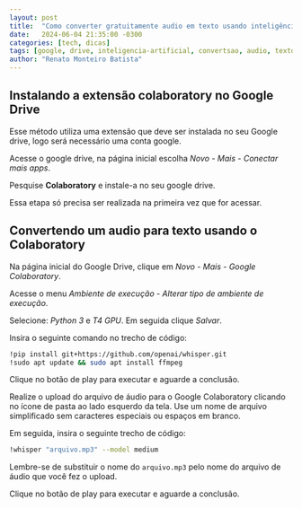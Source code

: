 ```yaml
---
layout: post
title:  "Como converter gratuitamente audio em texto usando inteligência artificial"
date:   2024-06-04 21:35:00 -0300
categories: [tech, dicas]
tags: [google, drive, inteligencia-artificial, convertsao, audio, texto]
author: "Renato Monteiro Batista"
---
```

## Instalando a extensão colaboratory no Google Drive

Esse método utiliza uma extensão que deve ser instalada no seu Google drive, logo será necessário uma conta google.

Acesse o google drive, na página inicial escolha *Novo* - *Mais* - *Conectar mais apps*.

Pesquise **Colaboratory** e instale-a no seu google drive.

Essa etapa só precisa ser realizada na primeira vez que for acessar.

## Convertendo um audio para texto usando o Colaboratory

Na página inicial do Google Drive, clique em *Novo* - *Mais* - *Google Colaboratory*.

Acesse o menu *Ambiente de execução* - *Alterar tipo de ambiente de execução*.

Selecione: *Python 3* e *T4 GPU*. Em seguida clique *Salvar*.

Insira o seguinte comando no trecho de código:

```bash
!pip install git+https://github.com/openai/whisper.git
!sudo apt update && sudo apt install ffmpeg
```

Clique no botão de play para executar e aguarde a conclusão.

Realize o upload do arquivo de áudio para o Google Colaboratory clicando no ícone de pasta ao lado esquerdo da tela. Use um nome de arquivo simplificado sem caracteres especiais ou espaços em branco.

Em seguida, insira o seguinte trecho de código:

```bash
!whisper "arquivo.mp3" --model medium
```

Lembre-se de substituir o nome do `arquivo.mp3` pelo nome do arquivo de áudio que você fez o upload.

Clique no botão de play para executar e aguarde a conclusão.
